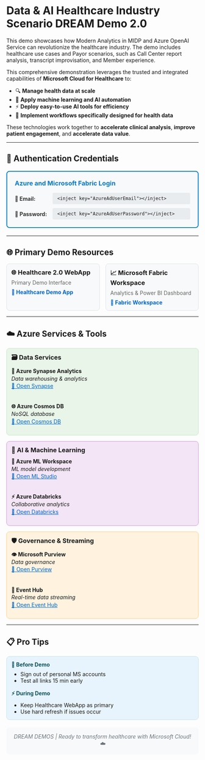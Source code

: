 # Data & AI Healthcare Industry Scenario DREAM Demo 2.0

This demo showcases how Modern Analytics in MIDP and Azure OpenAI Service can revolutionize the healthcare industry. The demo includes healthcare use cases and Payor scenarios, such as Call Center report analysis, transcript improvisation, and Member experience.

This comprehensive demonstration leverages the trusted and integrated capabilities of **Microsoft Cloud for Healthcare** to:

- 🔍 **Manage health data at scale**
- 🤖 **Apply machine learning and AI automation**
- ⚡ **Deploy easy-to-use AI tools for efficiency**
- 🔄 **Implement workflows specifically designed for health data**

These technologies work together to **accelerate clinical analysis**, **improve patient engagement**, and **accelerate data value**.

---

## 🔑 Authentication Credentials

<div style="background-color: #f8f9fa; border: 2px solid #007acc; border-radius: 8px; padding: 20px; margin: 20px 0;">
  <h3 style="margin: 0 0 15px 0; color: #007acc;">Azure and Microsoft Fabric Login</h3>
  <div style="display: grid; grid-template-columns: auto 1fr; gap: 10px 15px; align-items: center;">
    <span style="font-weight: bold; color: #333;">👤 Email:</span>
    <code style="background-color: #e9ecef; padding: 8px 12px; border-radius: 4px; font-family: monospace;">&lt;inject key="AzureAdUserEmail"&gt;&lt;/inject&gt;</code>
    <span style="font-weight: bold; color: #333;">🔐 Password:</span>
    <code style="background-color: #e9ecef; padding: 8px 12px; border-radius: 4px; font-family: monospace;">&lt;inject key="AzureAdUserPassword"&gt;&lt;/inject&gt;</code>
  </div>
</div>

---

## 🌐 Primary Demo Resources

<div style="display: grid; grid-template-columns: 1fr 1fr; gap: 15px; margin: 15px 0;">

<div style="background-color: #f8f9fa; border: 1px solid #dee2e6; border-radius: 8px; padding: 12px;">
  <h3 style="margin: 0 0 8px 0;">🌐 Healthcare 2.0 WebApp</h3>
  <p style="margin: 0 0 8px 0; font-size: 14px; color: #666;">Primary Demo Interface</p>
  <a href="https://app-health-care-demo-v2prod.azurewebsites.net/" target="_blank" style="color: #0066cc; text-decoration: none; font-weight: bold;">🔗 Healthcare Demo App</a>
</div>

<div style="background-color: #f8f9fa; border: 1px solid #dee2e6; border-radius: 8px; padding: 12px;">
  <h3 style="margin: 0 0 8px 0;">📈 Microsoft Fabric Workspace</h3>
  <p style="margin: 0 0 8px 0; font-size: 14px; color: #666;">Analytics & Power BI Dashboard</p>
  <a href="https://app.powerbi.com/groups/9e83dec4-28ba-480d-920e-09b24bfd475a/list?experience=power-bi" target="_blank" style="color: #0066cc; text-decoration: none; font-weight: bold;">🔗 Fabric Workspace</a>
</div>

</div>

---

## ☁️ Azure Services & Tools

<div style="display: grid; grid-template-columns: repeat(auto-fit, minmax(300px, 1fr)); gap: 15px; margin: 15px 0;">

<div style="background-color: #e8f5e8; border: 1px solid #c3e6c3; border-radius: 8px; padding: 12px;">
<h3 style="margin: 0 0 10px 0;">🗃️ Data Services</h3>
<div style="font-size: 14px; line-height: 1.4;">
<strong>🔗 Azure Synapse Analytics</strong><br>
<em>Data warehousing & analytics</em><br>
<a href="https://web.azuresynapse.net/en/home?workspace=%2Fsubscriptions%2F506e86fc-853c-4557-a6e5-ad72114efd2b%2FresourceGroups%2Frg-healthcare2-prod%2Fproviders%2FMicrosoft.Synapse%2Fworkspaces%2Fsynhealthcare2prod" target="_blank" style="color: #0066cc;">🔗 Open Synapse</a><br><br>

<strong>🌐 Azure Cosmos DB</strong><br>
<em>NoSQL database</em><br>
<a href="https://portal.azure.com/#@CloudLabsAIoutlook.onmicrosoft.com/resource/subscriptions/506e86fc-853c-4557-a6e5-ad72114efd2b/resourceGroups/rg-healthcare2-prod/providers/Microsoft.DocumentDB/databaseAccounts/cosmos-healthcare2-prod/dataExplorer" target="_blank" style="color: #0066cc;">🔗 Open Cosmos DB</a>
</div>
</div>

<div style="background-color: #f3e5f5; border: 1px solid #ce93d8; border-radius: 8px; padding: 12px;">
<h3 style="margin: 0 0 10px 0;">🧠 AI & Machine Learning</h3>
<div style="font-size: 14px; line-height: 1.4;">
<strong>🔬 Azure ML Workspace</strong><br>
<em>ML model development</em><br>
<a href="https://ml.azure.com/?tid=f94768c8-8714-4abe-8e2d-37a64b18216a&wsid=/subscriptions/506e86fc-853c-4557-a6e5-ad72114efd2b/resourcegroups/rg-healthcare2-prod/providers/Microsoft.MachineLearningServices/workspaces/mlw-healthcare2-prod" target="_blank" style="color: #0066cc;">🔗 Open ML Studio</a><br><br>

<strong>⚡ Azure Databricks</strong><br>
<em>Collaborative analytics</em><br>
<a href="https://adb-6711778118362600.0.azuredatabricks.net/?o=6711778118362600#" target="_blank" style="color: #0066cc;">🔗 Open Databricks</a>
</div>
</div>

<div style="background-color: #fff3e0; border: 1px solid #ffcc80; border-radius: 8px; padding: 12px;">
<h3 style="margin: 0 0 10px 0;">🛡️ Governance & Streaming</h3>
<div style="font-size: 14px; line-height: 1.4;">
<strong>👁️ Microsoft Purview</strong><br>
<em>Data governance</em><br>
<a href="https://web.purview.azure.com/resource/purviewhealthcare2prod/main/catalog/home?feature.tenant=f94768c8-8714-4abe-8e2d-37a64b18216a" target="_blank" style="color: #0066cc;">🔗 Open Purview</a><br><br>

<strong>📡 Event Hub</strong><br>
<em>Real-time data streaming</em><br>
<a href="https://portal.azure.com/#@CloudLabsAIoutlook.onmicrosoft.com/resource/subscriptions/506e86fc-853c-4557-a6e5-ad72114efd2b/resourceGroups/rg-healthcare2-prod/providers/Microsoft.EventHub/namespaces/evh-patient-monitoring-prod/overview" target="_blank" style="color: #0066cc;">🔗 Open Event Hub</a>
</div>
</div>

</div>

---

## 📋 Pro Tips

<div style="background-color: #e8f4fd; border: 1px solid #bee5eb; border-radius: 8px; padding: 12px; margin: 15px 0;">
  <div style="display: grid; grid-template-columns: repeat(auto-fit, minmax(250px, 1fr)); gap: 15px;">
    <div>
      <h4 style="margin: 0 0 8px 0; color: #0c5460;">📝 Before Demo</h4>
      <ul style="margin: 0; font-size: 14px;">
        <li>Sign out of personal MS accounts</li>
        <li>Test all links 15 min early</li>
      </ul>
    </div>
    <div>
      <h4 style="margin: 0 0 8px 0; color: #0c5460;">⚡ During Demo</h4>
      <ul style="margin: 0; font-size: 14px;">
        <li>Keep Healthcare WebApp as primary</li>
        <li>Use hard refresh if issues occur</li>
      </ul>
    </div>
  </div>
</div>

<div style="text-align: center; padding: 15px; background-color: #f8f9fa; border-radius: 8px; margin-top: 20px;">
  <p style="margin: 0; color: #6c757d; font-style: italic;">DREAM DEMOS | Ready to transform healthcare with Microsoft Cloud! ☁️</p>
</div>

